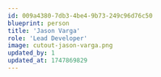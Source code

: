 ```yaml
---
id: 009a4380-7db3-4be4-9b73-249c96d76c50
blueprint: person
title: 'Jason Varga'
role: 'Lead Developer'
image: cutout-jason-varga.png
updated_by: 1
updated_at: 1747869829
---
```

